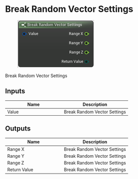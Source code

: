 # Break Random Vector Settings

<div align="left" data-full-width="false"><figure><img src="../../../.gitbook/assets/break_random_vector_settings.png" alt=""><figcaption></figcaption></figure></div>

Break Random Vector Settings

## Inputs

<table><thead><tr><th width="170">Name</th><th>Description</th></tr></thead><tbody><tr><td>Value</td><td>Break Random Vector Settings</td></tr></tbody></table>

## Outputs

<table><thead><tr><th width="170">Name</th><th>Description</th></tr></thead><tbody><tr><td>Range X</td><td>Break Random Vector Settings</td></tr><tr><td>Range Y</td><td>Break Random Vector Settings</td></tr><tr><td>Range Z</td><td>Break Random Vector Settings</td></tr><tr><td>Return Value</td><td>Break Random Vector Settings</td></tr></tbody></table>
